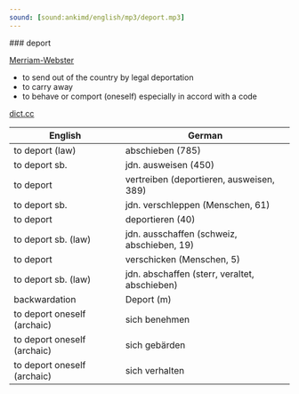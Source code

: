 ```yaml
---
sound: [sound:ankimd/english/mp3/deport.mp3]
---
```


\### deport

[Merriam-Webster](https://www.merriam-webster.com/dictionary/deport)

- to send out of the country by legal deportation
- to carry away
- to behave or comport (oneself) especially in accord with a code

[dict.cc](https://www.dict.cc/deport)

| English        | German       |
| -------------- | ------------ |
| to deport (law) | abschieben (785) |
| to deport sb. | jdn. ausweisen (450) |
| to deport | vertreiben (deportieren, ausweisen, 389) |
| to deport sb. | jdn. verschleppen (Menschen, 61) |
| to deport | deportieren (40) |
| to deport sb. (law) | jdn. ausschaffen (schweiz, abschieben, 19) |
| to deport | verschicken (Menschen, 5) |
| to deport sb. (law) | jdn. abschaffen (sterr, veraltet, abschieben) |
| backwardation | Deport (m) |
| to deport oneself (archaic) | sich benehmen |
| to deport oneself (archaic) | sich gebärden |
| to deport oneself (archaic) | sich verhalten |
